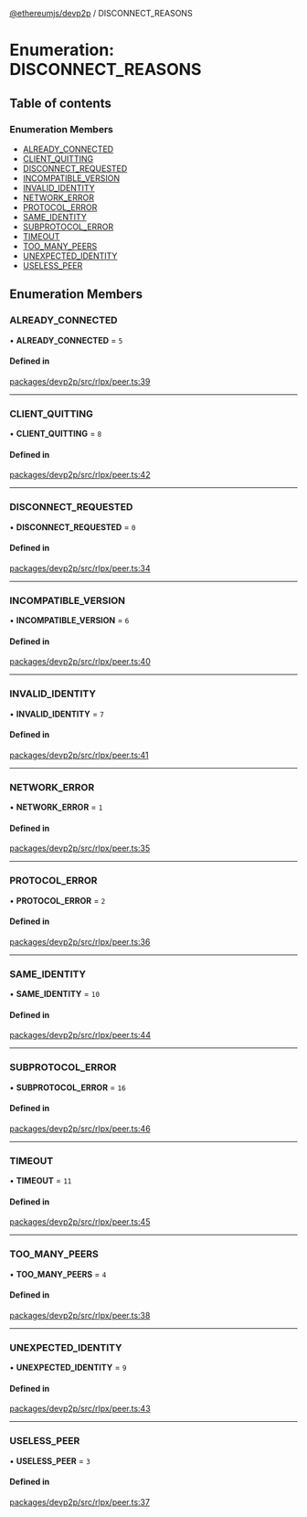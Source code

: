[@ethereumjs/devp2p](../README.md) / DISCONNECT\_REASONS

# Enumeration: DISCONNECT\_REASONS

## Table of contents

### Enumeration Members

- [ALREADY\_CONNECTED](DISCONNECT_REASONS.md#already_connected)
- [CLIENT\_QUITTING](DISCONNECT_REASONS.md#client_quitting)
- [DISCONNECT\_REQUESTED](DISCONNECT_REASONS.md#disconnect_requested)
- [INCOMPATIBLE\_VERSION](DISCONNECT_REASONS.md#incompatible_version)
- [INVALID\_IDENTITY](DISCONNECT_REASONS.md#invalid_identity)
- [NETWORK\_ERROR](DISCONNECT_REASONS.md#network_error)
- [PROTOCOL\_ERROR](DISCONNECT_REASONS.md#protocol_error)
- [SAME\_IDENTITY](DISCONNECT_REASONS.md#same_identity)
- [SUBPROTOCOL\_ERROR](DISCONNECT_REASONS.md#subprotocol_error)
- [TIMEOUT](DISCONNECT_REASONS.md#timeout)
- [TOO\_MANY\_PEERS](DISCONNECT_REASONS.md#too_many_peers)
- [UNEXPECTED\_IDENTITY](DISCONNECT_REASONS.md#unexpected_identity)
- [USELESS\_PEER](DISCONNECT_REASONS.md#useless_peer)

## Enumeration Members

### ALREADY\_CONNECTED

• **ALREADY\_CONNECTED** = ``5``

#### Defined in

[packages/devp2p/src/rlpx/peer.ts:39](https://github.com/ethereumjs/ethereumjs-monorepo/blob/master/packages/devp2p/src/rlpx/peer.ts#L39)

___

### CLIENT\_QUITTING

• **CLIENT\_QUITTING** = ``8``

#### Defined in

[packages/devp2p/src/rlpx/peer.ts:42](https://github.com/ethereumjs/ethereumjs-monorepo/blob/master/packages/devp2p/src/rlpx/peer.ts#L42)

___

### DISCONNECT\_REQUESTED

• **DISCONNECT\_REQUESTED** = ``0``

#### Defined in

[packages/devp2p/src/rlpx/peer.ts:34](https://github.com/ethereumjs/ethereumjs-monorepo/blob/master/packages/devp2p/src/rlpx/peer.ts#L34)

___

### INCOMPATIBLE\_VERSION

• **INCOMPATIBLE\_VERSION** = ``6``

#### Defined in

[packages/devp2p/src/rlpx/peer.ts:40](https://github.com/ethereumjs/ethereumjs-monorepo/blob/master/packages/devp2p/src/rlpx/peer.ts#L40)

___

### INVALID\_IDENTITY

• **INVALID\_IDENTITY** = ``7``

#### Defined in

[packages/devp2p/src/rlpx/peer.ts:41](https://github.com/ethereumjs/ethereumjs-monorepo/blob/master/packages/devp2p/src/rlpx/peer.ts#L41)

___

### NETWORK\_ERROR

• **NETWORK\_ERROR** = ``1``

#### Defined in

[packages/devp2p/src/rlpx/peer.ts:35](https://github.com/ethereumjs/ethereumjs-monorepo/blob/master/packages/devp2p/src/rlpx/peer.ts#L35)

___

### PROTOCOL\_ERROR

• **PROTOCOL\_ERROR** = ``2``

#### Defined in

[packages/devp2p/src/rlpx/peer.ts:36](https://github.com/ethereumjs/ethereumjs-monorepo/blob/master/packages/devp2p/src/rlpx/peer.ts#L36)

___

### SAME\_IDENTITY

• **SAME\_IDENTITY** = ``10``

#### Defined in

[packages/devp2p/src/rlpx/peer.ts:44](https://github.com/ethereumjs/ethereumjs-monorepo/blob/master/packages/devp2p/src/rlpx/peer.ts#L44)

___

### SUBPROTOCOL\_ERROR

• **SUBPROTOCOL\_ERROR** = ``16``

#### Defined in

[packages/devp2p/src/rlpx/peer.ts:46](https://github.com/ethereumjs/ethereumjs-monorepo/blob/master/packages/devp2p/src/rlpx/peer.ts#L46)

___

### TIMEOUT

• **TIMEOUT** = ``11``

#### Defined in

[packages/devp2p/src/rlpx/peer.ts:45](https://github.com/ethereumjs/ethereumjs-monorepo/blob/master/packages/devp2p/src/rlpx/peer.ts#L45)

___

### TOO\_MANY\_PEERS

• **TOO\_MANY\_PEERS** = ``4``

#### Defined in

[packages/devp2p/src/rlpx/peer.ts:38](https://github.com/ethereumjs/ethereumjs-monorepo/blob/master/packages/devp2p/src/rlpx/peer.ts#L38)

___

### UNEXPECTED\_IDENTITY

• **UNEXPECTED\_IDENTITY** = ``9``

#### Defined in

[packages/devp2p/src/rlpx/peer.ts:43](https://github.com/ethereumjs/ethereumjs-monorepo/blob/master/packages/devp2p/src/rlpx/peer.ts#L43)

___

### USELESS\_PEER

• **USELESS\_PEER** = ``3``

#### Defined in

[packages/devp2p/src/rlpx/peer.ts:37](https://github.com/ethereumjs/ethereumjs-monorepo/blob/master/packages/devp2p/src/rlpx/peer.ts#L37)
